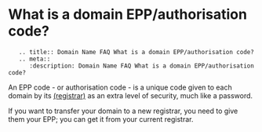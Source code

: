 # What is a domain EPP/authorisation code?

```eval_rst
   .. title:: Domain Name FAQ What is a domain EPP/authorisation code?
   .. meta::
      :description: Domain Name FAQ What is a domain EPP/authorisation code?
```


An EPP code - or authorisation code - is a unique code given to each domain by its [(registrar)](https://my.ukfast.co.uk/faq/view/1259.html) as an extra level of security, much like a password.


If you want to transfer your domain to a new registrar, you need to give them your EPP; you can get it from your current registrar.

